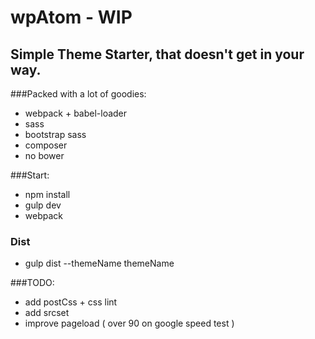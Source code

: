 # wpAtom - WIP
## Simple Theme Starter, that doesn't get in your way.

###Packed with a lot of goodies:
- webpack + babel-loader
- sass
- bootstrap sass
- composer
- no bower

###Start:
- npm install
- gulp dev
- webpack

### Dist
- gulp dist --themeName themeName

###TODO:
- add postCss + css lint
- add srcset
- improve pageload  ( over 90 on google speed test )